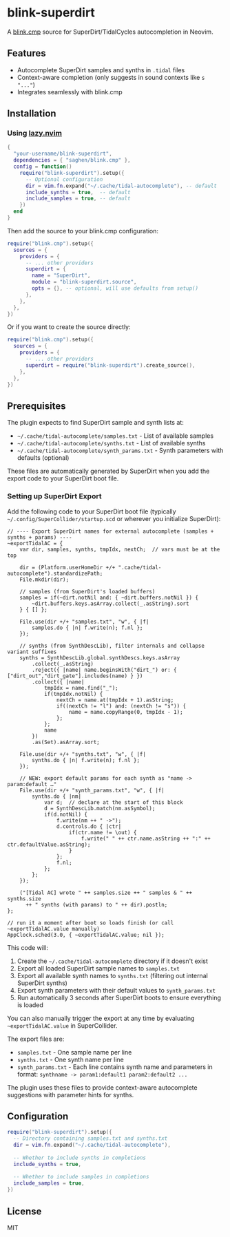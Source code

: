 # blink-superdirt

A [blink.cmp](https://github.com/Saghen/blink.cmp) source for SuperDirt/TidalCycles autocompletion in Neovim.

## Features

- Autocomplete SuperDirt samples and synths in `.tidal` files
- Context-aware completion (only suggests in sound contexts like `s "..."`)
- Integrates seamlessly with blink.cmp

## Installation

### Using [lazy.nvim](https://github.com/folke/lazy.nvim)

```lua
{
  "your-username/blink-superdirt",
  dependencies = { "saghen/blink.cmp" },
  config = function()
    require("blink-superdirt").setup({
      -- Optional configuration
      dir = vim.fn.expand("~/.cache/tidal-autocomplete"), -- default
      include_synths = true,  -- default
      include_samples = true, -- default
    })
  end
}
```

Then add the source to your blink.cmp configuration:

```lua
require("blink.cmp").setup({
  sources = {
    providers = {
      -- ... other providers
      superdirt = {
        name = "SuperDirt",
        module = "blink-superdirt.source",
        opts = {}, -- optional, will use defaults from setup()
      },
    },
  },
})
```

Or if you want to create the source directly:

```lua
require("blink.cmp").setup({
  sources = {
    providers = {
      -- ... other providers
      superdirt = require("blink-superdirt").create_source(),
    },
  },
})
```

## Prerequisites

The plugin expects to find SuperDirt sample and synth lists at:
- `~/.cache/tidal-autocomplete/samples.txt` - List of available samples
- `~/.cache/tidal-autocomplete/synths.txt` - List of available synths
- `~/.cache/tidal-autocomplete/synth_params.txt` - Synth parameters with defaults (optional)

These files are automatically generated by SuperDirt when you add the export code to your SuperDirt boot file.

### Setting up SuperDirt Export

Add the following code to your SuperDirt boot file (typically `~/.config/SuperCollider/startup.scd` or wherever you initialize SuperDirt):

```supercollider
// ---- Export SuperDirt names for external autocomplete (samples + synths + params) ----
~exportTidalAC = {
    var dir, samples, synths, tmpIdx, nextCh;  // vars must be at the top

    dir = (Platform.userHomeDir +/+ ".cache/tidal-autocomplete").standardizePath;
    File.mkdir(dir);

    // samples (from SuperDirt's loaded buffers)
    samples = if(~dirt.notNil and: { ~dirt.buffers.notNil }) {
        ~dirt.buffers.keys.asArray.collect(_.asString).sort
    } { [] };

    File.use(dir +/+ "samples.txt", "w", { |f|
        samples.do { |n| f.write(n); f.nl };
    });

    // synths (from SynthDescLib), filter internals and collapse variant suffixes
    synths = SynthDescLib.global.synthDescs.keys.asArray
        .collect(_.asString)
        .reject({ |name| name.beginsWith("dirt_") or: { ["dirt_out","dirt_gate"].includes(name) } })
        .collect({ |name|
            tmpIdx = name.find("_");
            if(tmpIdx.notNil) {
                nextCh = name.at(tmpIdx + 1).asString;
                if((nextCh != "l") and: (nextCh != "s")) {
                    name = name.copyRange(0, tmpIdx - 1);
                };
            };
            name
        })
        .as(Set).asArray.sort;

    File.use(dir +/+ "synths.txt", "w", { |f|
        synths.do { |n| f.write(n); f.nl };
    });

    // NEW: export default params for each synth as "name -> param:default …"
    File.use(dir +/+ "synth_params.txt", "w", { |f|
        synths.do { |nm|
            var d;  // declare at the start of this block
            d = SynthDescLib.match(nm.asSymbol);
            if(d.notNil) {
                f.write(nm ++ " ->");
                d.controls.do { |ctr|
                    if(ctr.name != \out) {
                        f.write(" " ++ ctr.name.asString ++ ":" ++ ctr.defaultValue.asString);
                    }
                };
                f.nl;
            };
        };
    });

    ("[Tidal AC] wrote " ++ samples.size ++ " samples & " ++ synths.size
      ++ " synths (with params) to " ++ dir).postln;
};

// run it a moment after boot so loads finish (or call ~exportTidalAC.value manually)
AppClock.sched(3.0, { ~exportTidalAC.value; nil });
```

This code will:
1. Create the `~/.cache/tidal-autocomplete` directory if it doesn't exist
2. Export all loaded SuperDirt sample names to `samples.txt`
3. Export all available synth names to `synths.txt` (filtering out internal SuperDirt synths)
4. Export synth parameters with their default values to `synth_params.txt`
5. Run automatically 3 seconds after SuperDirt boots to ensure everything is loaded

You can also manually trigger the export at any time by evaluating `~exportTidalAC.value` in SuperCollider.

The export files are:
- `samples.txt` - One sample name per line
- `synths.txt` - One synth name per line
- `synth_params.txt` - Each line contains synth name and parameters in format: `synthname -> param1:default1 param2:default2 ...`

The plugin uses these files to provide context-aware autocomplete suggestions with parameter hints for synths.

## Configuration

```lua
require("blink-superdirt").setup({
  -- Directory containing samples.txt and synths.txt
  dir = vim.fn.expand("~/.cache/tidal-autocomplete"),
  
  -- Whether to include synths in completions
  include_synths = true,
  
  -- Whether to include samples in completions  
  include_samples = true,
})
```

## License

MIT